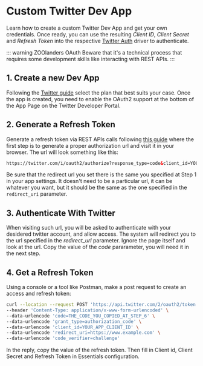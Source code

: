 # Custom Twitter Dev App

Learn how to create a custom Twitter Dev App and get your own credentials. Once ready, you can use the resulting _Client ID_, _Client Secret_ and _Refresh Token_ into the respective [Twitter Auth](./drivers#twitter) driver to authenticate.

::: warning ZOOlanders OAuth
Beware that it's a technical process that requires some development skills like interacting with REST APIs.
:::

## 1. Create a new Dev App

Following the [Twitter guide](https://developer.twitter.com/en/docs/twitter-api/getting-started/getting-access-to-the-twitter-api) select the plan that best suits your case. Once the app is created, you need to enable the OAuth2 support at the bottom of the App Page on the Twitter Developer Portal.

## 2. Generate a Refresh Token

Generate a refresh token via REST APIs calls following [this guide](https://developer.twitter.com/en/docs/authentication/oauth-2-0/user-access-token) where the first step is to generate a proper authorization url and visit it in your browser. The url will look something like this:

```html
https://twitter.com/i/oauth2/authorize?response_type=code&client_id=YOUR_APP_CLIENT_ID&redirect_uri=https://www.example.com&scope=tweet.read%20users.read%20offline.access&state=state&code_challenge=challenge&code_challenge_method=plain
```

Be sure that the redirect url you set there is the same you specified at Step 1 in your app settings. It doesn't need to be a particular url, it can be whatever you want, but it should be the same as the one specified in the `redirect_uri` parameter.

## 3. Authenticate With Twitter

When visiting such url, you will be asked to authenticate with your desidered twitter account, and allow access. The system will redirect you to the url specified in the _redirect_url_ parameter. Ignore the page itself and look at the url. Copy the value of the _code_ pararameter, you will need it in the next step.

## 4. Get a Refresh Token

Using a console or a tool like Postman, make a post request to create an access and refresh token:

```bash
curl --location --request POST 'https://api.twitter.com/2/oauth2/token' \
--header 'Content-Type: application/x-www-form-urlencoded' \
--data-urlencode 'code=THE_CODE_YOU_COPIED_AT_STEP_6' \
--data-urlencode 'grant_type=authorization_code' \
--data-urlencode 'client_id=YOUR_APP_CLIENT_ID' \
--data-urlencode 'redirect_uri=https://www.example.com' \
--data-urlencode 'code_verifier=challenge'
```

In the reply, copy the value of the refresh token. Then fill in Client id, Client Secret and Refresh Token in Essentials configuration.
